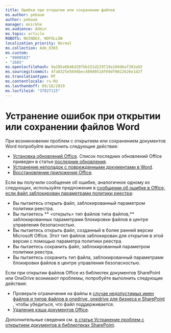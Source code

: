 ```yaml
---
title: Ошибки при открытии или сохранении файлов
ms.author: pebaum
author: pebaum
manager: mnirkhe
ms.audience: Admin
ms.topic: article
ROBOTS: NOINDEX, NOFOLLOW
localization_priority: Normal
ms.collection: Adm_O365
ms.custom:
- "9000583"
- "2685"
ms.openlocfilehash: 9a205a6646d28fbb151d229719a104d6af383a92
ms.sourcegitcommit: 4fa8325e569dbec489d0518f69df0022626e1d2f
ms.translationtype: MT
ms.contentlocale: ru-RU
ms.lasthandoff: 09/18/2019
ms.locfileid: "37027115"
---
```

# <a name="resolve-errors-opening-or-saving-word-files"></a>Устранение ошибок при открытии или сохранении файлов Word

При возникновении проблем с открытием или сохранением документов Word попробуйте выполнить следующие действия:

- [Установка обновлений Office](https://support.office.com/article/2ab296f3-7f03-43a2-8e50-46de917611c5). Список последних обновлений Office приведен в статье [последние обновления](https://docs.microsoft.com/officeupdates/office-updates-msi).
- [Устранение неполадок с поврежденными документами в Word](https://docs.microsoft.com/office/troubleshoot/word/damaged-documents-in-word).
- [Восстановление приложения Office](https://support.office.com/Article/Repair-an-Office-application-7821d4b6-7c1d-4205-aa0e-a6b40c5bb88b).

Если вы получили сообщение об ошибке, аналогичное одному из следующих, используйте предложения в [сообщении об ошибке в Office, если файл заблокирован параметрами политики реестра](https://docs.microsoft.com/office/troubleshoot/settings/file-blocked-in-office):

- Вы пытаетесь открыть файл, заблокированный параметром политики реестра.
- Вы пытаетесь ** \<открыть\> тип файлов типа файлов,** заблокированных параметрами блокировки файлов в центре управления безопасностью.
- Вы пытаетесь открыть файл, созданный в более ранней версии Microsoft Office. Этот тип файлов заблокирован для открытия в этой версии с помощью параметра политики реестра.
- Вы пытаетесь сохранить файл, заблокированный параметром политики реестра.
- Вы пытаетесь сохранить тип файла, заблокированный параметрами блокировки файлов в центре управления безопасностью.

Если при открытии файлов Office из библиотек документов SharePoint или OneDrive возникают проблемы, попробуйте выполнить следующие действия:

- Проверьте ограничения на файлы в [случае недопустимых имен файлов и типов файлов в onedrive, onedrive для бизнеса и SharePoint](https://support.office.com/article/64883a5d-228e-48f5-b3d2-eb39e07630fa) , чтобы убедиться, что файл поддерживается. 
- [Удаление кэша документов Office](https://support.office.com/article/b1d3765e-d71b-4bb8-99ca-acd22c42995d
). 

Дополнительные сведения см. [в статье Устранение проблем с открытием документов в библиотеках SharePoint](https://support.office.com/article/31329fa1-4ad0-47fc-95d8-bb0c5b12a536).
